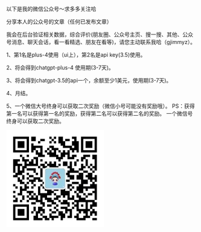 以下是我的微信公众号～求多多关注哈

分享本人的公众号的文章（任何已发布文章）

我会在后台验证相关数据，综合评价(朋友圈、公众号主页、搜一搜、其他、公众号消息、聊天会话，看一看精选、朋友在看等)，请您主动联系我哈（gjimmyz）。

1、第1名是plus-4使用（ui上），第2名是api key(3.5)使用。

2、将会得到chatgpt-plus-4 使用期(3-7天)。

3、将会得到chatgpt-3.5的api一个，余额至少1美元，使用期(3-7天)。

4、月结。

5、一个微信大号终身可以获取二次奖励（微信小号可能没有奖励哦）。
PS：获得第一名可以获得第一名的奖励，获得第二名可以获得第二名的奖励。
一个微信号终身可以获取二次奖励。

![Alt text](./images/WechatIMG3529.jpeg)